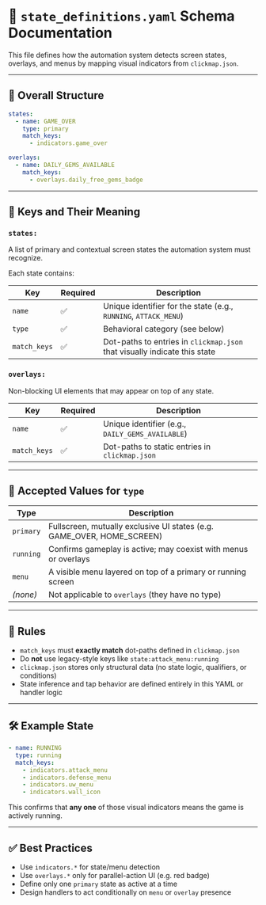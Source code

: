 
# 📘 `state_definitions.yaml` Schema Documentation

This file defines how the automation system detects screen states, overlays, and menus by mapping visual indicators from `clickmap.json`.

---

## 🧱 Overall Structure

```yaml
states:
  - name: GAME_OVER
    type: primary
    match_keys:
      - indicators.game_over

overlays:
  - name: DAILY_GEMS_AVAILABLE
    match_keys:
      - overlays.daily_free_gems_badge
```

---

## 🔑 Keys and Their Meaning

### `states:`
A list of primary and contextual screen states the automation system must recognize.

Each state contains:

| Key         | Required | Description |
|-------------|----------|-------------|
| `name`      | ✅       | Unique identifier for the state (e.g., `RUNNING`, `ATTACK_MENU`) |
| `type`      | ✅       | Behavioral category (see below) |
| `match_keys`| ✅       | Dot-paths to entries in `clickmap.json` that visually indicate this state |

### `overlays:`
Non-blocking UI elements that may appear on top of any state.

| Key         | Required | Description |
|-------------|----------|-------------|
| `name`      | ✅       | Unique identifier (e.g., `DAILY_GEMS_AVAILABLE`) |
| `match_keys`| ✅       | Dot-paths to static entries in `clickmap.json` |

---

## 🧩 Accepted Values for `type`

| Type       | Description |
|------------|-------------|
| `primary`  | Fullscreen, mutually exclusive UI states (e.g. GAME_OVER, HOME_SCREEN) |
| `running`  | Confirms gameplay is active; may coexist with menus or overlays |
| `menu`     | A visible menu layered on top of a primary or running screen |
| *(none)*   | Not applicable to `overlays` (they have no type) |

---

## 🔗 Rules

- `match_keys` must **exactly match** dot-paths defined in `clickmap.json`
- Do **not** use legacy-style keys like `state:attack_menu:running`
- `clickmap.json` stores only structural data (no state logic, qualifiers, or conditions)
- State inference and tap behavior are defined entirely in this YAML or handler logic

---

## 🛠 Example State

```yaml
- name: RUNNING
  type: running
  match_keys:
    - indicators.attack_menu
    - indicators.defense_menu
    - indicators.uw_menu
    - indicators.wall_icon
```

This confirms that **any one** of those visual indicators means the game is actively running.

---

## ✅ Best Practices

- Use `indicators.*` for state/menu detection
- Use `overlays.*` only for parallel-action UI (e.g. red badge)
- Define only one `primary` state as active at a time
- Design handlers to act conditionally on `menu` or `overlay` presence

